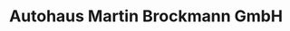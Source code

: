---
title: "Autohaus Martin Brockmann GmbH"
url: /soltau/autohaus-martin-brockmann-gmbh/
shop: Autowerkstatt
---